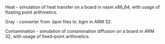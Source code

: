 Heat - simulation of heat transfer on a board in nasm x86_64, with usage of floating point arithmetics.

Gray - converter from .bpm files to .bgm in ARM 32.

Contamination - simulation of contamination diffusion on a board in ARM 32, with usage of fixed-point arithmetics.
